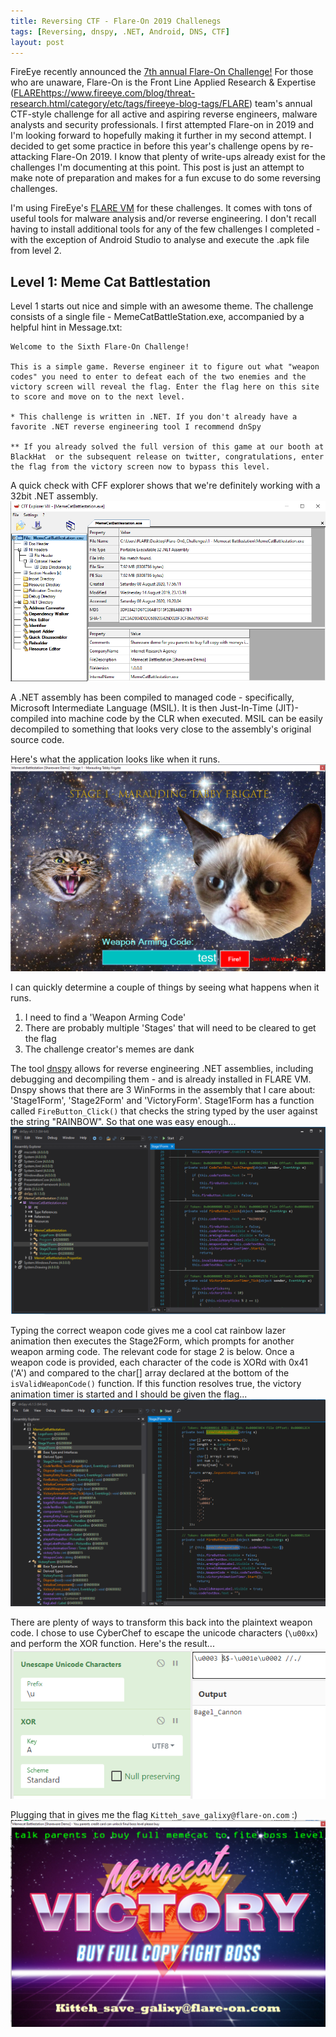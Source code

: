```yaml
---
title: Reversing CTF - Flare-On 2019 Challenegs
tags: [Reversing, dnspy, .NET, Android, DNS, CTF]
layout: post
---
```


FireEye recently announced the [7th annual Flare-On Challenge!](https://www.fireeye.com/blog/threat-research/2020/08/announcing-the-seventh-annual-flare-on-challenge.html) For those who are unaware, Flare-On is the Front Line Applied Research & Expertise ([FLARE]()https://www.fireeye.com/blog/threat-research.html/category/etc/tags/fireeye-blog-tags/FLARE) team's annual CTF-style challenge for all active and aspiring reverse engineers, malware analysts and security professionals. I first attempted Flare-on in 2019 and I'm looking forward to hopefully making it further in my second attempt. I decided to get some practice in before this year's challenge opens by re-attacking Flare-On 2019. I know that plenty of write-ups already exist for the challenges I'm documenting at this point. This post is just an attempt to make note of preparation and makes for a fun excuse to do some reversing challenges.

I'm using FireEye's [FLARE VM](https://github.com/fireeye/flare-vm) for these challenges. It comes with tons of useful tools for malware analysis and/or reverse engineering. I don't recall having to install additional tools for any of the few challenges I completed - with the exception of Android Studio to analyse and execute the .apk file from level 2.

## Level 1: Meme Cat Battlestation

Level 1 starts out nice and simple with an awesome theme. The challenge consists of a single file - MemeCatBattleStation.exe, accompanied by a helpful hint in Message.txt:

```
Welcome to the Sixth Flare-On Challenge! 

This is a simple game. Reverse engineer it to figure out what "weapon codes" you need to enter to defeat each of the two enemies and the victory screen will reveal the flag. Enter the flag here on this site to score and move on to the next level.

* This challenge is written in .NET. If you don't already have a favorite .NET reverse engineering tool I recommend dnSpy

** If you already solved the full version of this game at our booth at BlackHat  or the subsequent release on twitter, congratulations, enter the flag from the victory screen now to bypass this level.
```

A quick check with CFF explorer shows that we're definitely working with a 32bit .NET assembly. 
![Image](/assets/img/flare-on-2019/lvl_1_cff_explorer.PNG)

A .NET assembly has been compiled to managed code - specifically, Microsoft Intermediate Language (MSIL). It is then Just-In-Time (JIT)-compiled into machine code by the CLR when executed. MSIL can be easily decompiled to something that looks very close to the assembly's original source code. 

Here's what the application looks like when it runs. 
![Image](/assets/img/flare-on-2019/lvl_1_first_run.PNG)

I can quickly determine a couple of things by seeing what happens when it runs.
1. I need to find a 'Weapon Arming Code'
2. There are probably multiple 'Stages' that will need to be cleared to get the flag
3. The challenge creator's memes are dank

The tool [dnspy](https://github.com/0xd4d/dnSpy) allows for reverse engineering .NET assemblies, including debugging and decompiling them - and is already installed in FLARE VM. Dnspy shows that there are 3 WinForms in the assembly that I care about: 'Stage1Form', 'Stage2Form' and 'VictoryForm'. Stage1Form has a function called `FireButton_Click()` that checks the string typed by the user against  the string "RAINBOW". So that one was easy enough...
![Image](/assets/img/flare-on-2019/lvl_1_dnspy_stage_1.PNG)

Typing the correct weapon code gives me a cool cat rainbow lazer animation then executes the Stage2Form, which prompts for another weapon arming code. The relevant code for stage 2 is below. Once a weapon code is provided, each character of the code is XORd with 0x41 ('A') and compared to the char[] array declared at the bottom of the `isValidWeaponCode()` function. If this function resolves true, the victory animation timer is started and I should be given the flag...
![Image](/assets/img/flare-on-2019/lvl_1_dnspy_stage_2.PNG)

There are plenty of ways to transform this back into the plaintext weapon code. I chose to use CyberChef to escape the unicode characters (`\u00xx`) and perform the XOR function. Here's the result...
![Image](/assets/img/flare-on-2019/lvl_1_cyberchef_decode.PNG)

Plugging that in gives me the flag `Kitteh_save_galixy@flare-on.com` :)
![Image](/assets/img/flare-on-2019/lvl_1_flag.PNG)
